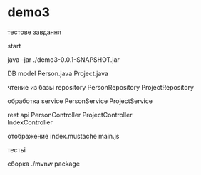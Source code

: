 # demo3
тестове завдання


start

java -jar ./demo3-0.0.1-SNAPSHOT.jar



DB model
	Person.java
	Project.java


чтение из базьі repository
	PersonRepository
	ProjectRepository

обработка service
	PersonService
	ProjectService

rest api
	PersonController
	ProjectController	
	IndexController
	
отображение
	index.mustache
	main.js
	
тестьі


сборка
./mvnw package
